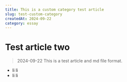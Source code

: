 ```yaml
---
title: This is a custom category test article
slug: test-custom-category
createdAt: 2024-09-22
category: essay
---
```


# Test article two
> 2024-09-22 This is a test article and md file format.

* li li
* li li
